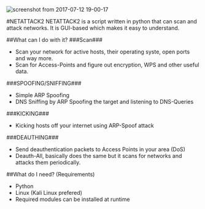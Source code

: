 ![screenshot from 2017-07-12 19-00-17](https://user-images.githubusercontent.com/26607154/28131163-98919b8a-6728-11e7-9e92-cfeffc728f83.png)

#NETATTACK2
NETATTACK2 is a script written in python that can scan and attack networks. It is GUI-based which makes it easy to understand.

##What can I do with it?
###Scan###
- Scan your network for active hosts, their operating syste, open ports and way more.
- Scan for Access-Points and figure out encryption, WPS and other useful data.

###SPOOFING/SNIFFING###
- Simple ARP Spoofing
- DNS Sniffing by ARP Spoofing the target and listening to DNS-Queries

###KICKING###
- Kicking hosts off your internet using ARP-Spoof attack

###DEAUTHING###
- Send deauthentication packets to Access Points in your area (DoS)
- Deauth-All, basically does the same but it scans for networks and attacks them periodically.

##What do I need? (Requirements)
- Python
- Linux (Kali Linux prefered)
- Required modules can be installed at runtime
